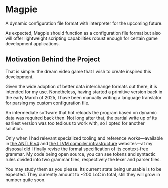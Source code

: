 # Magpie

A dynamic configuration file format with interpreter for the upcoming future.

As expected, Magpie should function as a configuration file format but also will offer lightweight scripting capabilities robust enough for certain game development applications.

## Motivation Behind the Project

That is simple: the dream video game that I wish to create inspired this development.

Given the wide adoption of better data interchange formats out there, it is intended for my use. Nonetheless, having started a primitive version back in the early March of 2025, I have been manually writing a language translator for parsing my custom configuration file.

An intermediate software that hot reloads the program based on dynamic data was required back then. Not long after that, the partial write up of its earliest version was too tedious to work with, so I opted for another solution.

Only when I had relevant specialized tooling and reference works—available in [the ANTLR v4](https://www.antlr.org/) and [the LLVM compiler infrastructure](https://llvm.org/) websites—at my disposal did I finally revise the formal specification of its context-free grammar. My code being open source, you can see tokens and syntactic rules divided into two grammar files, respectively the lexer and parser files. 

You may study them as you please. Its current state being unusable is to be expected. They currently amount to ~200 LoC in total, still they will grow in number quite soon.
